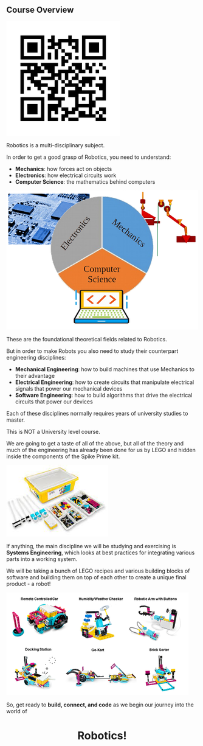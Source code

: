 Course Overview
---

![](images/spikeqr.png)

Robotics is a multi-disciplinary subject.

In order to get a good grasp of Robotics, you need to understand:

- **Mechanics**: how forces act on objects
- **Electronics**: how electrical circuits work
- **Computer Science**: the mathematics behind computers

![](images/robotics.jpg)

These are the foundational theoretical fields related to Robotics.

But in order to make Robots you also need to study their counterpart engineering disciplines:

- **Mechanical Engineering**: how to build machines that use Mechanics to their advantage
- **Electrical Engineering**: how to create circuits that manipulate electrical signals that power our mechanical devices
- **Software Engineering**: how to build algorithms that drive the electrical circuits that power our devices

Each of these disciplines normally requires years of university studies to master.  

This is NOT a University level course.

We are going to get a taste of all of the above, but all of the theory and much of the engineering has already been done for us by LEGO and hidden inside the components of the Spike Prime kit.

![](images/spikekit.jpg)

If anything, the main discipline we will be studying and exercising is **Systems Engineering**, which looks at best practices for integrating various parts into a working system.

We will be taking a bunch of LEGO recipes and various building blocks of software and building them on top of each other to create a unique final product - a robot!

![](images/spikecorebuilds.png)

So, get ready to **build, connect, and code** as we begin our journey into the world of 

<center><h1>Robotics!</h1></center>